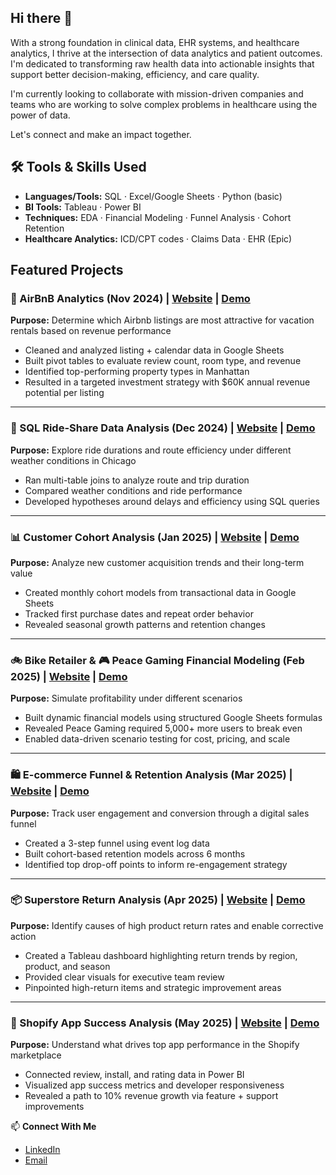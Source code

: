 ## Hi there 👋

With a strong foundation in clinical data, EHR systems, and healthcare analytics, I thrive at the intersection of data analytics and patient outcomes. I'm dedicated to transforming raw health data into actionable insights that support better decision-making, efficiency, and care quality.

I'm currently looking to collaborate with mission-driven companies and teams who are working to solve complex problems in healthcare using the power of data.

Let's connect and make an impact together.

## 🛠 Tools & Skills Used

- **Languages/Tools:** SQL · Excel/Google Sheets · Python (basic)  
- **BI Tools:** Tableau · Power BI  
- **Techniques:** EDA · Financial Modeling · Funnel Analysis · Cohort Retention  
- **Healthcare Analytics:** ICD/CPT codes · Claims Data · EHR (Epic)


## Featured Projects

### 🏡 AirBnB Analytics (Nov 2024) | [Website](#) | [Demo](#)
**Purpose:** Determine which Airbnb listings are most attractive for vacation rentals based on revenue performance  
- Cleaned and analyzed listing + calendar data in Google Sheets  
- Built pivot tables to evaluate review count, room type, and revenue  
- Identified top-performing property types in Manhattan  
- Resulted in a targeted investment strategy with $60K annual revenue potential per listing

---

### 🚖 SQL Ride-Share Data Analysis (Dec 2024) | [Website](#) | [Demo](#)
**Purpose:** Explore ride durations and route efficiency under different weather conditions in Chicago  
- Ran multi-table joins to analyze route and trip duration  
- Compared weather conditions and ride performance  
- Developed hypotheses around delays and efficiency using SQL queries

---

### 📊 Customer Cohort Analysis (Jan 2025) | [Website](#) | [Demo](#)
**Purpose:** Analyze new customer acquisition trends and their long-term value  
- Created monthly cohort models from transactional data in Google Sheets  
- Tracked first purchase dates and repeat order behavior  
- Revealed seasonal growth patterns and retention changes

---

### 🚲 Bike Retailer & 🎮 Peace Gaming Financial Modeling (Feb 2025) | [Website](#) | [Demo](#)
**Purpose:** Simulate profitability under different scenarios  
- Built dynamic financial models using structured Google Sheets formulas  
- Revealed Peace Gaming required 5,000+ more users to break even  
- Enabled data-driven scenario testing for cost, pricing, and scale

---

### 🛍️ E-commerce Funnel & Retention Analysis (Mar 2025) | [Website](#) | [Demo](#)
**Purpose:** Track user engagement and conversion through a digital sales funnel  
- Created a 3-step funnel using event log data  
- Built cohort-based retention models across 6 months  
- Identified top drop-off points to inform re-engagement strategy

---

### 📦 Superstore Return Analysis (Apr 2025) | [Website](#) | [Demo](#)
**Purpose:** Identify causes of high product return rates and enable corrective action  
- Created a Tableau dashboard highlighting return trends by region, product, and season  
- Provided clear visuals for executive team review  
- Pinpointed high-return items and strategic improvement areas

---

### 🛒 Shopify App Success Analysis (May 2025) | [Website](#) | [Demo](#)
**Purpose:** Understand what drives top app performance in the Shopify marketplace  
- Connected review, install, and rating data in Power BI  
- Visualized app success metrics and developer responsiveness  
- Revealed a path to 10% revenue growth via feature + support improvements


📫 **Connect With Me**

- [LinkedIn](https://www.linkedin.com/in/sufyanshaikhsprofile/)
- [Email](sufyan.shaikh89@gmail.com)


<!--
**sshaikh89/sshaikh89** is a ✨ _special_ ✨ repository because its `README.md` (this file) appears on your GitHub profile.

Here are some ideas to get you started:

- 🔭 I’m currently working on ...
- 🌱 I’m currently learning ...
- 👯 I’m looking to collaborate on ...
- 🤔 I’m looking for help with ...
- 💬 Ask me about ...
- 📫 How to reach me: ...
- 😄 Pronouns: ...
- ⚡ Fun fact: ...
-->
